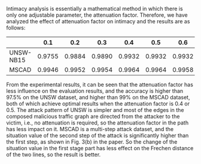 Intimacy analysis is essentially a mathematical method in which there is only one adjustable parameter, the attenuation factor. Therefore, we have analyzed the effect of attenuation factor on intimacy and the results are as follows:

|  | 0.1 | 0.2 | 0.3 | 0.4 | 0.5 | 0.6 | 0.7 | 0.8 | 0.9 |
|----------|----------|----------|----------|----------|----------|----------|----------|----------|-----------|
| UNSW-NB15    |     0.9755     |      0.9884    |    0.9890      |     0.9932     |     0.9932     |     0.9932     |     0.9924     |     0.9920     |      0.9866     |
| MSCAD    |     0.9946     |     0.9952     |    0.9954      |      0.9964    |   0.9964       |     0.9958     |     0.9947     |    0.9938      |       0.9935    |



From the experimental results, it can be seen that the attenuation factor has less influence on the evaluation results, and the accuracy is higher than 97.5% on the UNSW dataset, and higher than 99% on the MSCAD dataset, both of which achieve optimal results when the attenuation factor is 0.4 or 0.5. 
The attack pattern of UNSW is simpler and most of the edges in the composed malicious traffic graph are directed from the attacker to the victim, i.e., no attenuation is required, so the attenuation factor in the path has less impact on it. MSCAD is a multi-step attack dataset, and the situation value of the second step of the attack is significantly higher than the first step, as shown in Fig. 3(b) in the paper. 
So the change of the situation value in the first stage part has less effect on the Frechen distance of the two lines, so the result is better.
